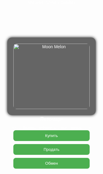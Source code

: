 <html lang="ru">
<head>
  <meta charset="UTF-8">
  <title>Магазин Grow a Garden</title>
  <style>
    body {
      margin: 0;
      padding: 0;
      background-image: url('https://insider-gaming.com/wp-content/uploads/2025/05/grow-a-garden-update.png'); /* Фон из Roblox */
      background-size: cover;
      font-family: Arial, sans-serif;
      color: white;
      text-align: center;
    }

    header {
      background-color: rgba(0, 0, 0, 0.7);
      padding: 20px;
      font-size: 24px;
    }

    .container {
      display: flex;
      flex-wrap: wrap;
      justify-content: center;
      padding: 30px;
    }

    .card {
      background: rgba(0, 0, 0, 0.6);
      margin: 20px;
      padding: 20px;
      width: 250px;
      border-radius: 15px;
      box-shadow: 0 0 10px #222;
    }

    .card img {
      width: 100%;
      border-radius: 10px;
    }

    .card button {
      margin-top: 10px;
      padding: 10px;
      width: 100%;
      background-color: #4CAF50;
      color: white;
      border: none;
      border-radius: 8px;
      cursor: pointer;
    }

    .card button:hover {
      background-color: #3e8e41;
    }
  </style>
</head>
<body>
  <header>🌱 Магазин Grow a Garden 🌻</header>

  <div class="container">
    <div class="card">
      <img src="https://i.imgur.com/O3pZ7vZ.png" alt="Moon Melon">
      <h3>Петомцы</h3>
      <button>Купить</button>
      <button>Продать</button>
      <button>Обмен</button>
    </div>


    <!-- Можешь добавить свои товары -->
  </div>
</body>
</html>
